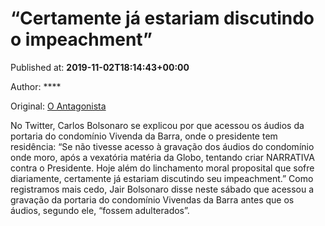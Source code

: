
# “Certamente já estariam discutindo o impeachment”

Published at: **2019-11-02T18:14:43+00:00**

Author: ****

Original: [O Antagonista](https://www.oantagonista.com/brasil/certamente-ja-estariam-discutindo-o-impeachment/)

No Twitter, Carlos Bolsonaro se explicou por que acessou os áudios da portaria do condomínio Vivenda da Barra, onde o presidente tem residência:
“Se não tivesse acesso à gravação dos áudios do condomínio onde moro, após a vexatória matéria da Globo, tentando criar NARRATIVA contra o Presidente. Hoje além do linchamento moral proposital que sofre diariamente, certamente já estariam discutindo seu impeachment.”
Como registramos mais cedo, Jair Bolsonaro disse neste sábado que acessou a gravação da portaria do condomínio Vivendas da Barra antes que os áudios, segundo ele, “fossem adulterados”.
